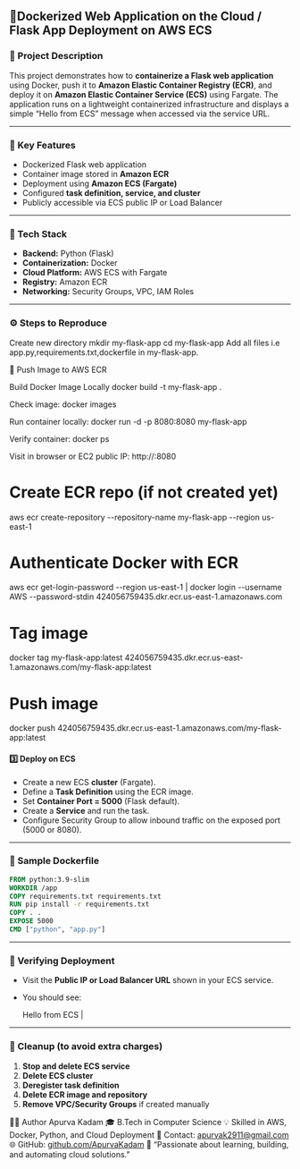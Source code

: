 
## 🐳Dockerized Web Application on the Cloud / Flask App Deployment on AWS ECS  

### 📘 Project Description

This project demonstrates how to **containerize a Flask web application** using Docker, push it to **Amazon Elastic Container Registry (ECR)**, and deploy it on **Amazon Elastic Container Service (ECS)** using Fargate. The application runs on a lightweight containerized infrastructure and displays a simple “Hello from ECS” message when accessed via the service URL.

---

### 🚀 Key Features

* Dockerized Flask web application
* Container image stored in **Amazon ECR**
* Deployment using **Amazon ECS (Fargate)**
* Configured **task definition, service, and cluster**
* Publicly accessible via ECS public IP or Load Balancer

---

### 🧱 Tech Stack

* **Backend:** Python (Flask)
* **Containerization:** Docker
* **Cloud Platform:** AWS ECS with Fargate
* **Registry:** Amazon ECR
* **Networking:** Security Groups, VPC, IAM Roles

---

### ⚙️ Steps to Reproduce
Create new directory
mkdir my-flask-app
cd my-flask-app
Add all files i.e app.py,requirements.txt,dockerfile in my-flask-app.

🐳 Push Image to AWS ECR

Build Docker Image Locally
docker build -t my-flask-app .

Check image:
docker images

Run container locally:
docker run -d -p 8080:8080 my-flask-app

Verify container:
docker ps

Visit in browser or EC2 public IP:
http://<your-ip>:8080

# Create ECR repo (if not created yet)
aws ecr create-repository --repository-name my-flask-app --region us-east-1

# Authenticate Docker with ECR
aws ecr get-login-password --region us-east-1 | docker login --username AWS --password-stdin 424056759435.dkr.ecr.us-east-1.amazonaws.com

# Tag image
docker tag my-flask-app:latest 424056759435.dkr.ecr.us-east-1.amazonaws.com/my-flask-app:latest

# Push image
docker push 424056759435.dkr.ecr.us-east-1.amazonaws.com/my-flask-app:latest

#### 3️⃣ Deploy on ECS

* Create a new ECS **cluster** (Fargate).
* Define a **Task Definition** using the ECR image.
* Set **Container Port = 5000** (Flask default).
* Create a **Service** and run the task.
* Configure Security Group to allow inbound traffic on the exposed port (5000 or 8080).
---

### 🧩 Sample Dockerfile

```dockerfile
FROM python:3.9-slim
WORKDIR /app
COPY requirements.txt requirements.txt
RUN pip install -r requirements.txt
COPY . .
EXPOSE 5000
CMD ["python", "app.py"]
```
---

### 🧠 Verifying Deployment

* Visit the **Public IP or Load Balancer URL** shown in your ECS service.
* You should see:
  
  Hello from ECS                                                          |
---

### 🧹 Cleanup (to avoid extra charges)

1. **Stop and delete ECS service**
2. **Delete ECS cluster**
3. **Deregister task definition**
4. **Delete ECR image and repository**
5. **Remove VPC/Security Groups** if created manually

👩‍💻 Author
Apurva Kadam
🎓 B.Tech in Computer Science
💡 Skilled in AWS, Docker, Python, and Cloud Deployment
📧 Contact: apurvak2911@gmail.com
🌐 GitHub: [github.com/ApurvaKadam](https://github.com/Apurva2911)
💬 “Passionate about learning, building, and automating cloud solutions.”
   

